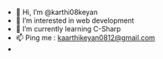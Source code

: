 - 👋 Hi, I’m @karthi08keyan
- 👀 I’m interested in web development
- 🌱 I’m currently learning C-Sharp
- 📫 Ping me : kaarthikeyan0812@gmail.com
- 

<!---
karthi08keyan/karthi08keyan is a ✨ special ✨ repository because its `README.md` (this file) appears on your GitHub profile.
You can click the Preview link to take a look at your changes.
--->
